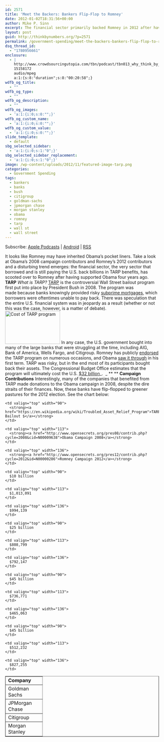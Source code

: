 ```yaml
---
id: 2571
title: 'Meet the Backers: Bankers Flip-Flop to Romney'
date: 2012-01-02T18:31:56+00:00
author: Mike P. Sinn
excerpt: The financial sector primarily backed Romney in 2012 after having supported Obama in 2008.
layout: post
guid: http://thinkbynumbers.org/?p=2571
permalink: /government-spending/meet-the-backers-bankers-flip-flop-to-romney/
dsq_thread_id:
  - "1780956661"
enclosure:
  - |
    http://www.crowdsourcingutopia.com/tbn/podcast/tbn013_why_think_by_numbers.mp3
    15158172
    audio/mpeg
    a:1:{s:8:"duration";s:8:"00:20:58";}
wdfb_og_title:
  - ""
wdfb_og_type:
  - ""
wdfb_og_description:
  - ""
wdfb_og_images:
  - 'a:1:{i:0;s:0:"";}'
wdfb_og_custom_name:
  - 'a:1:{i:0;s:0:"";}'
wdfb_og_custom_value:
  - 'a:1:{i:0;s:0:"";}'
slide_template:
  - default
sbg_selected_sidebar:
  - 'a:1:{i:0;s:1:"0";}'
sbg_selected_sidebar_replacement:
  - 'a:1:{i:0;s:1:"0";}'
image: /wp-content/uploads/2012/11/featured-image-tarp.png
categories:
  - Government Spending
tags:
  - bankers
  - banks
  - bush
  - citigroup
  - goldman-sachs
  - jpmorgan chase
  - morgan stanley
  - obama
  - romney
  - tarp
  - wall st
  - wall street
---
```

<div class="powerpress_player" id="powerpress_player_7796">
</div>

<p class="powerpress_links powerpress_subscribe_links">
  Subscribe: <a href="https://itunes.apple.com/us/podcast/think-by-numbers/id660714690?mt=2&ls=1#episodeGuid=http%3A%2F%2Fthinkbynumbers.org%2F%3Fp%3D2571" class="powerpress_link_subscribe powerpress_link_subscribe_itunes" title="Subscribe on Apple Podcasts" rel="nofollow">Apple Podcasts</a> | <a href="https://subscribeonandroid.com/thinkbynumbers.org/feed/podcast/" class="powerpress_link_subscribe powerpress_link_subscribe_android" title="Subscribe on Android" rel="nofollow">Android</a> | <a href="https://thinkbynumbers.org/feed/podcast/" class="powerpress_link_subscribe powerpress_link_subscribe_rss" title="Subscribe via RSS" rel="nofollow">RSS</a>
</p>

It looks like Romney may have inherited Obama’s pocket liners. Take a look at Obama’s 2008 campaign contributors and Romney’s 2012 contributors and a disturbing trend emerges: the financial sector, the very sector that borrowed and is still paying the U.S. back billions in TARP benefits, has scooted over to Romney after having supported Obama four years ago. **TARP** _What is TARP?_ [TARP](https://en.wikipedia.org/wiki/Troubled_Asset_Relief_Program) is the controversial Wall Street bailout program first put into place by President Bush in 2008. The program was made because banks knowingly provided risky [subprime mortgages](https://en.wikipedia.org/wiki/Subprime_mortgage_crisis), which borrowers were oftentimes unable to pay back. There was speculation that the entire U.S. financial system was in jeopardy as a result (whether or not this was the case, however, is a matter of debate).<img class="alignleft size-full wp-image-2572" title="TARP Bailout Program" src="https://i0.wp.com/thinkbynumbers.org/wp-content/uploads/2012/11/TARp.png?resize=180%2C108" alt="Cost of TARP program" width="180" height="108" data-recalc-dims="1" /> In any case, the U.S. government bought into many of the large banks that were struggling at the time, including AIG, Bank of America, Wells Fargo, and Citigroup. Romney has publicly [endorsed](http://www.politifact.com/truth-o-meter/statements/2012/may/18/mitt-romney/did-mitt-romney-flip-flop-tarp/) the TARP program on numerous occasions, and Obama [saw it through](https://en.wikipedia.org/wiki/Dodd%E2%80%93Frank_Wall_Street_Reform_and_Consumer_Protection_Act) in his first term. TARP was risky, but in the end most of its participants bought back their assets. The Congressional Budget Office estimates that the program will ultimately cost the U.S. [$32 billion](https://www.cbo.gov/publication/43138)_.  _ ** ** **Campaign Contributions** Interestingly, many of the companies that benefited from TARP made donations to the Obama campaign in 2008, despite the dire straits of their finances. Now, these banks have flip-flopped to greener pastures for the 2012 election. See the chart below:

<table border="1" cellspacing="0" cellpadding="0">
  <tr>
    <td valign="top" width="104">
      <strong>Company</strong>
    </td>
    
    <td valign="top" width="90">
      <strong><a href="https://en.wikipedia.org/wiki/Troubled_Asset_Relief_Program">TARP Bailout $</a></strong>
    </td>
    
    <td valign="top" width="113">
      <strong><a href="http://www.opensecrets.org/pres08/contrib.php?cycle=2008&cid=N00009638">Obama Campaign 2008</a></strong>
    </td>
    
    <td valign="top" width="136">
      <strong><a href="http://www.opensecrets.org/pres12/contrib.php?cycle=2012&id=N00000286">Romney Campaign 2012</a></strong>
    </td>
  </tr>
  
  <tr>
    <td valign="top" width="104">
      Goldman Sachs
    </td>
    
    <td valign="top" width="90">
      $10 billion
    </td>
    
    <td valign="top" width="113">
      $1,013,091
    </td>
    
    <td valign="top" width="136">
      $994,139
    </td>
  </tr>
  
  <tr>
    <td valign="top" width="104">
      JPMorgan Chase
    </td>
    
    <td valign="top" width="90">
      $25 billion
    </td>
    
    <td valign="top" width="113">
      $808,799
    </td>
    
    <td valign="top" width="136">
      $792,147
    </td>
  </tr>
  
  <tr>
    <td valign="top" width="104">
      Citigroup
    </td>
    
    <td valign="top" width="90">
      $45 billion
    </td>
    
    <td valign="top" width="113">
      $736,771
    </td>
    
    <td valign="top" width="136">
      $465,063
    </td>
  </tr>
  
  <tr>
    <td valign="top" width="104">
      Morgan Stanley
    </td>
    
    <td valign="top" width="90">
      $45 billion
    </td>
    
    <td valign="top" width="113">
      $512,232
    </td>
    
    <td valign="top" width="136">
      $827,255
    </td>
  </tr>
</table>